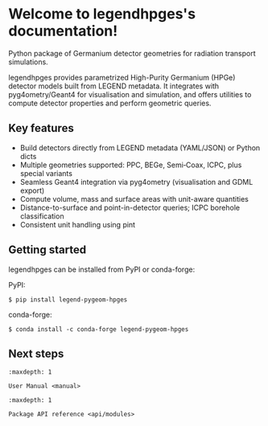 # Welcome to legendhpges's documentation!

Python package of Germanium detector geometries for radiation transport
simulations.

legendhpges provides parametrized High-Purity Germanium (HPGe) detector models
built from LEGEND metadata. It integrates with pyg4ometry/Geant4 for
visualisation and simulation, and offers utilities to compute detector
properties and perform geometric queries.

## Key features

- Build detectors directly from LEGEND metadata (YAML/JSON) or Python dicts
- Multiple geometries supported: PPC, BEGe, Semi‑Coax, ICPC, plus special variants
- Seamless Geant4 integration via pyg4ometry (visualisation and GDML export)
- Compute volume, mass and surface areas with unit-aware quantities
- Distance-to-surface and point-in-detector queries; ICPC borehole classification
- Consistent unit handling using pint

## Getting started

legendhpges can be installed from PyPI or conda-forge:

PyPI:

```console
$ pip install legend-pygeom-hpges
```

conda-forge:

```console
$ conda install -c conda-forge legend-pygeom-hpges
```

## Next steps

```{toctree}
:maxdepth: 1

User Manual <manual>
```

```{toctree}
:maxdepth: 1

Package API reference <api/modules>
```
